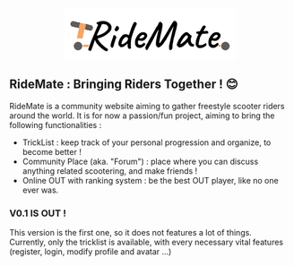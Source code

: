 <p align='center'><img src='./front/src/assets/imgs/logo.png' alt='RideMate'/></p>

## RideMate : Bringing Riders Together ! 😊

RideMate is a community website aiming to gather freestyle scooter riders around the world.
It is for now a passion/fun project, aiming to bring the following functionalities :

-   TrickList : keep track of your personal progression and organize, to become better !
-   Community Place (aka. "Forum") : place where you can discuss anything related scootering, and make friends !
-   Online OUT with ranking system : be the best OUT player, like no one ever was.

### V0.1 IS OUT ! <url coming>

This version is the first one, so it does not features a lot of things.  
Currently, only the tricklist is available, with every necessary vital features
(register, login, modify profile and avatar ...)
